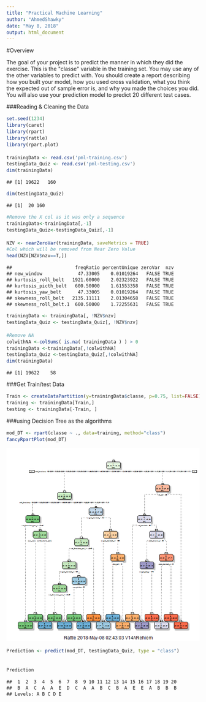 ```yaml
---
title: "Practical Machine Learning"
author: "AhmedShawky"
date: "May 8, 2018"
output: html_document
---
```


#Overview

The goal of your project is to predict the manner in which they did the exercise. This is the "classe" variable in the training set. You may use any of the other variables to predict with. You should create a report describing how you built your model, how you used cross validation, what you think the expected out of sample error is, and why you made the choices you did. You will also use your prediction model to predict 20 different test cases.


###Reading & Cleaning the Data

```r
set.seed(1234)
library(caret)
library(rpart)
library(rattle)
library(rpart.plot)

trainingData <- read.csv('pml-training.csv')
testingData_Quiz <- read.csv('pml-testing.csv')
dim(trainingData)
```

```
## [1] 19622   160
```

```r
dim(testingData_Quiz)
```

```
## [1]  20 160
```

```r
#Remove the X col as it was only a sequence 
trainingData<-trainingData[,-1]
testingData_Quiz<-testingData_Quiz[,-1]

NZV <- nearZeroVar(trainingData, saveMetrics = TRUE)
#Col which will be removed from Near Zero Value 
head(NZV[NZV$nzv==T,])
```

```
##                       freqRatio percentUnique zeroVar  nzv
## new_window             47.33005    0.01019264   FALSE TRUE
## kurtosis_roll_belt   1921.60000    2.02323922   FALSE TRUE
## kurtosis_picth_belt   600.50000    1.61553358   FALSE TRUE
## kurtosis_yaw_belt      47.33005    0.01019264   FALSE TRUE
## skewness_roll_belt   2135.11111    2.01304658   FALSE TRUE
## skewness_roll_belt.1  600.50000    1.72255631   FALSE TRUE
```

```r
trainingData <- trainingData[, !NZV$nzv]
testingData_Quiz <- testingData_Quiz[, !NZV$nzv]

#Remove NA 
colwithNA <-colSums( is.na( trainingData ) ) > 0
trainingData <-trainingData[,!colwithNA]
testingData_Quiz <-testingData_Quiz[,!colwithNA]
dim(trainingData)
```

```
## [1] 19622    58
```

###Get Train/test Data 

```r
Train <- createDataPartition(y=trainingData$classe, p=0.75, list=FALSE)
training <- trainingData[Train,] 
testing <- trainingData[-Train, ]
```

###using Decision Tree as the algorithms 

```r
mod_DT <- rpart(classe ~ ., data=training, method="class")
fancyRpartPlot(mod_DT)
```

![plot of chunk unnamed-chunk-31](figure/unnamed-chunk-31-1.png)

```r
Prediction <- predict(mod_DT, testingData_Quiz, type = "class")


Prediction
```

```
##  1  2  3  4  5  6  7  8  9 10 11 12 13 14 15 16 17 18 19 20 
##  B  A  C  A  A  E  D  C  A  A  B  C  B  A  E  E  A  B  B  B 
## Levels: A B C D E
```
